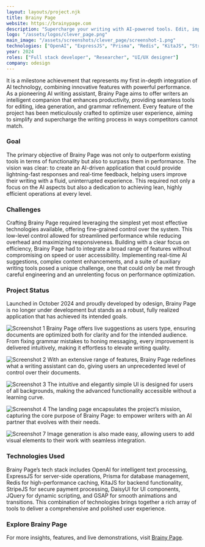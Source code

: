 ```yaml
---
layout: layouts/project.njk
title: Brainy Page
website: https://brainypage.com
description: "Supercharge your writing with AI-powered tools. Edit, improve, and create with ease."
logo: "/assets/logos/clever_page.png"
main_image: "/assets/screenshots/clever_page/screenshot-1.png"
technologies: ["OpenAI", "ExpressJS", "Prisma", "Redis", "KitaJS", "StripeJS", "DaisyUI", "JQuery", "GSAP"]
year: 2024
roles: ["Full stack developer", "Researcher", "UI/UX designer"]
company: odesign
---
```

It is a milestone achievement that represents my first in-depth integration of AI technology, combining innovative features with powerful performance. As a pioneering AI writing assistant, Brainy Page aims to offer writers an intelligent companion that enhances productivity, providing seamless tools for editing, idea generation, and grammar refinement. Every feature of the project has been meticulously crafted to optimize user experience, aiming to simplify and supercharge the writing process in ways competitors cannot match.

### Goal
The primary objective of Brainy Page was not only to outperform existing tools in terms of functionality but also to surpass them in performance. The vision was clear: to create an AI-driven application that could provide lightning-fast responses and real-time feedback, helping users improve their writing with a fluid, uninterrupted experience. This required not only a focus on the AI aspects but also a dedication to achieving lean, highly efficient operations at every level.

### Challenges
Crafting Brainy Page required leveraging the simplest yet most effective technologies available, offering fine-grained control over the system. This low-level control allowed for streamlined performance while reducing overhead and maximizing responsiveness. Building with a clear focus on efficiency, Brainy Page had to integrate a broad range of features without compromising on speed or user accessibility. Implementing real-time AI suggestions, complex content enhancements, and a suite of auxiliary writing tools posed a unique challenge, one that could only be met through careful engineering and an unrelenting focus on performance optimization.

### Project Status
Launched in October 2024 and proudly developed by odesign, Brainy Page is no longer under development but stands as a robust, fully realized application that has achieved its intended goals.

![Screenshot 1](/assets/screenshots/clever_page/screenshot-1.png)
Brainy Page offers live suggestions as users type, ensuring documents are optimized both for clarity and for the intended audience. From fixing grammar mistakes to honing messaging, every improvement is delivered intuitively, making it effortless to elevate writing quality.

![Screenshot 2](/assets/screenshots/clever_page/screenshot-2.png)
With an extensive range of features, Brainy Page redefines what a writing assistant can do, giving users an unprecedented level of control over their documents.

![Screenshot 3](/assets/screenshots/clever_page/screenshot-3.png)
The intuitive and elegantly simple UI is designed for users of all backgrounds, making the advanced functionality accessible without a learning curve.

![Screenshot 4](/assets/screenshots/clever_page/screenshot-4.png)
The landing page encapsulates the project’s mission, capturing the core purpose of Brainy Page: to empower writers with an AI partner that evolves with their needs.

![Screenshot 7](/assets/screenshots/clever_page/screenshot-7.png)
Image generation is also made easy, allowing users to add visual elements to their work with seamless integration.

### Technologies Used
Brainy Page’s tech stack includes OpenAI for intelligent text processing, ExpressJS for server-side operations, Prisma for database management, Redis for high-performance caching, KitaJS for backend functionality, StripeJS for secure payment processing, DaisyUI for UI components, JQuery for dynamic scripting, and GSAP for smooth animations and transitions. This combination of technologies brings together a rich array of tools to deliver a comprehensive and polished user experience.

### Explore Brainy Page
For more insights, features, and live demonstrations, visit [Brainy Page](https://clever.page).
